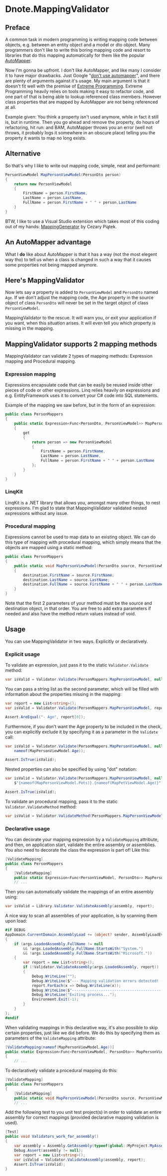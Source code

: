 ﻿# Dnote.MappingValidator
## Preface
A common task in modern programming is writing mapping code between objects, e.g. between an entity object and a model 
or dto object. Many programmers don't like to write this boring mapping code and resort to libraries that do this mapping 
automatically for them like the popular [AutoMapper](https://automapper.org/).

Now I'm gonna be upfront. I don't like AutoMapper, and like many I consider it to have major drawbacks.
Just Google "[don't use automapper](https://www.google.com/search?q=don%27t+use+automapper)", and there are plenty of arguments against it's usage.
My main argument is that it doesn't fit well with the premise of [Extreme Programming](https://en.wikipedia.org/wiki/Extreme_programming). Extreme 
Programming heavily relies on tools making it easy to refactor code, and one part of that is being able to lookup referenced class members. However
class properties that are mapped by AutoMapper are not being referenced at all. 

Example given: You think a property isn't used anymore, while in fact it still 
is, but in runtime. Then you go ahead and remove the property, do hours of refactoring, hit run: and BAM, AutoMapper throws you an error (well not 
throws, it probably logs it somewhere in an obscure place) telling you the property it wants to map no long exists.

## Alternative

So that's why I like to write out mapping code, simple, neat and performant:
```C#
PersonViewModel MapPersonViewModel(PersonDto person) 
{
    return new PersonViewModel
    {
        FirstName = person.FirstName,
        LastName = person.LastName,
        FullName = person.FirstName + " " + person.LastName
    }
}
```

BTW, I like to use a Visual Studio extension which takes most of this coding out of my hands: 
[MappingGenerator](https://github.com/cezarypiatek/MappingGenerator) by Cezary Piątek.

## An AutoMapper advantage

What I **do** like about AutoMapper is that it has a way (not the most elegent way tho) to tell us when a class is changed in such a way that it causes 
some properties not being mapped anymore.

## Here's MappingValidator

Now lets say a property is added to `PersonViewModel` and `PersonDto` named `Age`. If we don't adjust the mapping code, the Age property in the 
source object of class `PersonDto` will never be set in the target object of class `PersonViewModel`.

MappingValidator to the rescue. It will warn you, or exit your application if you want, when this situation arises. It will even tell you which 
property is missing in the mapping.

## MappingValidator supports 2 mapping methods

MappingValidator can validate 2 types of mapping methods: Expression mapping and Procedural mapping.

### Expression mapping

Expressions encapsulate code that can be easily be reused inside other pieces of code or other expressions. 
Linq relies heavily on expressions and e.g. EntityFramework uses it to convert your C# code into SQL statements.

Example of the mapping we saw before, but in the form of an expression:
```C#
public class PersonMappers
{
    public static Expression<Func<PersonDto, PersonViewModel>> MapPersonViewModel
    {
        get 
        {
            return person => new PersonViewModel
            {
                FirstName = person.FirstName,
                LastName = person.LastName,
                FullName = person.FirstName + " " + person.LastName
            };
        }
    }
}
```

### LinqKit

LinqKit is a .NET library that allows you, amongst many other things, to nest expressions. I'm glad to state that 
MappingValidator validated nested expressions without any issue.

### Procedural mapping

Expressions cannot be used to map data to an existing object. We can do this type of mapping with procedural mapping,
which simply means that the objects are mapped using a static method:
```C#
public class PersonMappers
{
    public static void MapPersonViewModel(PersonDto source, PersonViewModel destination)
    {
        destination.FirstName = source.FirstName;
        destination.LastName = source.LastName;
        destination.FullName = source.FirstName + " " + person.LastName;
    }
}
```

Note that the first 2 parameters of your method must be the source and destination object, in that order.
You are free to add extra parameters if needed and also have the method return values instead of void.

## Usage

You can use MappingValidator in two ways. Explicitly or declaratively.

### Explicit usage

To validate an expression, just pass it to the static `Validator.Validate` method:
```C#
var isValid = Validator.Validate(PersonMappers.MapPersonViewModel, null);
```

You can pass a string list as the second parameter, which will be filled with information about the properties missing in the mapping:
```C#
var report = new List<string>();
var isValid = Validator.Validate(PersonMappers.MapPersonViewModel, report);

Assert.AreEqual("- Age", report[0]);
```

Furthermore, if you don't want the Age property to be included in the check, you can explicitly exclude it by specifying it as a parameter in the 
`Validate` call:
```C#
var isValid = Validator.Validate(PersonMappers.MapPersonViewModel, null, 
    nameof(MapPersonViewModel.Age));

Assert.IsTrue(isValid);
```

Nested properties can also be specified by using "dot" notation:
```C#
var isValid = Validator.Validate(PersonMappers.MapPersonViewModel, null, 
    $"{nameof(MapPersonViewModel.Pets)}.{nameof(MapPetViewModel.Age)}");

Assert.IsTrue(isValid);
```

To validate an procedural mapping, pass it to the static `Validator.ValidateMethod` method:
```C#
var isValid = Validator.ValidateMethod(PersonMappers.MapPersonViewModel, null);
```

### Declarative usage

You can decorate your mapping expression by a `ValidateMapping` attribute, and then, on application start, validate the entire assembly or assemblies.
You also need to decorate the class the expression is part of! Like this:
```C#
[ValidateMapping]
public class PersonMappers
{
    [ValidateMapping]
    public static Expression<Func<PersonViewModel, PersonDto>> MapPersonViewModel
    // ...
```

Then you can automatically validate the mappings of an entire assembly using:
```C#
var isValid = Library.Validator.ValidateAssembly(assembly, report);
```

A nice way to scan all assemblies of your application, is by scanning them upon load:
```C#
#if DEBUG
AppDomain.CurrentDomain.AssemblyLoad += (object? sender, AssemblyLoadEventArgs args) => 
{
    if (args.LoadedAssembly.FullName != null 
        && !args.LoadedAssembly.FullName.StartsWith("System.") 
        && !args.LoadedAssembly.FullName.StartsWith("Microsoft."))
    {
        var report = new List<string>();
        if (!Validator.ValidateAssembly(args.LoadedAssembly, report))
        {
            Debug.WriteLine("");
            Debug.WriteLine($"--- Mapping validation errors detected! ----------------------------------------------------------------");
            report.ForEach(x => Debug.WriteLine(x));
            Debug.WriteLine($"--------------------------------------------------------------------------------------------------------");
            Debug.WriteLine("Exiting process...");
            Environment.Exit(-1);
        }
    }
};
#endif
```

When validating mappings in this declarative way, it's also possible to skip certain properties, just like we did before. We do this by specifying 
them as parameters of the `ValidateMapping` attribute:
```C#
[ValidateMapping(nameof(MapPersonViewModel.Age))]
public static Expression<Func<PersonViewModel, PersonDto>> MapPersonViewModel
{
    // ...
```

To declaratively validate a procedural mapping do this:
```C#
[ValidateMapping]
public class PersonMappers
{
    [ValidateMapping]
    public static void MapPersonViewModel(PersonDto source, PersonViewModel destination)
    // ...
```

Add the following test to you unit test project(s) in order to validate an entire assembly for correct mappings
(provided declarative mapping validation is used).

```C#
[Test]
public void Validators_work_for_assembly()
{
    var assembly = Assembly.GetAssembly(typeof(global::MyProject.MyAssembly.SomeClass));
    Debug.Assert(assembly != null);
    var report = new List<string>();
    var isValid = Validator.ValidateAssembly(assembly, report);
    Assert.IsTrue(isValid);
}
```